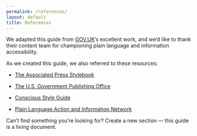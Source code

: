 ```yaml
---
permalink: /references/
layout: default
title: References
---
```

We adapted this guide from [GOV.UK](https://www.gov.uk/)’s
excellent work, and we’d like to thank their content team for
championing plain language and information accessibility.

As we created this guide, we also referred to these resources:

-   [The Associated Press Stylebook](https://www.apstylebook.com/)

-   [The U.S. Government Publishing Office](http://www.gpo.gov/)

-   [Conscious Style Guide](http://consciousstyleguide.com/)

-   [Plain Language Action and Information Network](http://www.plainlanguage.gov/)


Can’t find something you’re looking for? Create a new section — this
guide is a living document.
